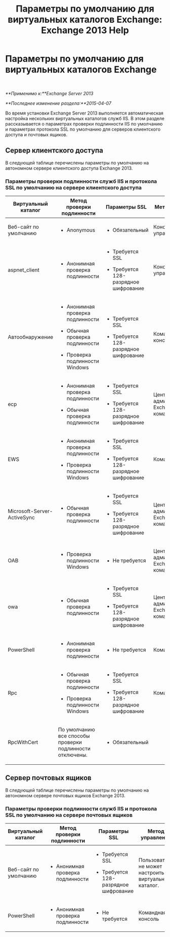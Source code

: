 ﻿---
title: 'Параметры по умолчанию для виртуальных каталогов Exchange: Exchange 2013 Help'
TOCTitle: Параметры по умолчанию для виртуальных каталогов Exchange
ms:assetid: d2d89ce6-4721-4737-a325-fba5ad9422e0
ms:mtpsurl: https://technet.microsoft.com/ru-ru/library/Gg247612(v=EXCHG.150)
ms:contentKeyID: 52061262
ms.date: 04/30/2018
mtps_version: v=EXCHG.150
ms.translationtype: HT
---

# Параметры по умолчанию для виртуальных каталогов Exchange

 

_**Применимо к:**Exchange Server 2013_

_**Последнее изменение раздела:**2015-04-07_

Во время установки Exchange Server 2013 выполняется автоматическая настройка нескольких виртуальных каталогов служб IIS. В этом разделе рассказывается о параметрах проверки подлинности IIS по умолчанию и параметрах протокола SSL по умолчанию для серверов клиентского доступа и почтовых ящиков.

## Сервер клиентского доступа

В следующей таблице перечислены параметры по умолчанию на автономном сервере клиентского доступа Exchange 2013.

### Параметры проверки подлинности служб IIS и протокола SSL по умолчанию на сервере клиентского доступа

<table>
<colgroup>
<col style="width: 25%" />
<col style="width: 25%" />
<col style="width: 25%" />
<col style="width: 25%" />
</colgroup>
<thead>
<tr class="header">
<th>Виртуальный каталог</th>
<th>Метод проверки подлинности</th>
<th>Параметры SSL</th>
<th>Метод управления</th>
</tr>
</thead>
<tbody>
<tr class="odd">
<td><p>Веб-сайт по умолчанию</p></td>
<td><ul>
<li><p>Anonymous</p></li>
</ul></td>
<td><ul>
<li><p>Обязательный</p></li>
</ul></td>
<td><p>Консоль управления IIS</p></td>
</tr>
<tr class="even">
<td><p>aspnet_client</p></td>
<td><ul>
<li><p>Анонимная проверка подлинности</p></li>
</ul></td>
<td><ul>
<li><p>Требуется SSL</p></li>
<li><p>Требуется 128-разрядное шифрование</p></li>
</ul></td>
<td><p>Консоль управления IIS</p></td>
</tr>
<tr class="odd">
<td><p>Автообнаружение</p></td>
<td><ul>
<li><p>Анонимная проверка подлинности</p></li>
<li><p>Обычная проверка подлинности</p></li>
<li><p>Проверка подлинности Windows</p></li>
</ul></td>
<td><ul>
<li><p>Требуется SSL</p></li>
<li><p>Требуется 128-разрядное шифрование</p></li>
</ul></td>
<td><p>Командная консоль Exchange</p></td>
</tr>
<tr class="even">
<td><p>ecp</p></td>
<td><ul>
<li><p>Анонимная проверка подлинности</p></li>
<li><p>Обычная проверка подлинности</p></li>
</ul></td>
<td><ul>
<li><p>Требуется SSL</p></li>
<li><p>Требуется 128-разрядное шифрование</p></li>
</ul></td>
<td><p>Центр администрирования Exchange (EAC) или командная консоль</p></td>
</tr>
<tr class="odd">
<td><p>EWS</p></td>
<td><ul>
<li><p>Анонимная проверка подлинности</p></li>
<li><p>Проверка подлинности Windows</p></li>
</ul></td>
<td><ul>
<li><p>Требуется SSL</p></li>
<li><p>Требуется 128-разрядное шифрование</p></li>
</ul></td>
<td><p>Командная консоль</p></td>
</tr>
<tr class="even">
<td><p>Microsoft-Server-ActiveSync</p></td>
<td><ul>
<li><p>Обычная проверка подлинности</p></li>
</ul></td>
<td><ul>
<li><p>Требуется SSL</p></li>
<li><p>Требуется 128-разрядное шифрование</p></li>
</ul></td>
<td><p>Центр администрирования Exchange или командная консоль</p></td>
</tr>
<tr class="odd">
<td><p>OAB</p></td>
<td><ul>
<li><p>Проверка подлинности Windows</p></li>
</ul></td>
<td><ul>
<li><p>Не требуется</p></li>
</ul></td>
<td><p>Центр администрирования Exchange или командная консоль</p></td>
</tr>
<tr class="even">
<td><p>owa</p></td>
<td><ul>
<li><p>Обычная проверка подлинности</p></li>
</ul></td>
<td><ul>
<li><p>Требуется SSL</p></li>
<li><p>Требуется 128-разрядное шифрование</p></li>
</ul></td>
<td><p>Центр администрирования Exchange или командная консоль</p></td>
</tr>
<tr class="odd">
<td><p>PowerShell</p></td>
<td><ul>
<li><p>Анонимная проверка подлинности</p></li>
</ul></td>
<td><ul>
<li><p>Не требуется</p></li>
</ul></td>
<td><p>Командная консоль</p></td>
</tr>
<tr class="even">
<td><p>Rpc</p></td>
<td><ul>
<li><p>Обычная проверка подлинности</p></li>
<li><p>Проверка подлинности Windows</p></li>
</ul></td>
<td><ul>
<li><p>Требуется SSL</p></li>
<li><p>Требуется 128-разрядное шифрование</p></li>
</ul></td>
<td><p>Командная консоль</p></td>
</tr>
<tr class="odd">
<td><p>RpcWithCert</p></td>
<td><p>По умолчанию все способы проверки подлинности отключены.</p></td>
<td><ul>
<li><p>Обязательный</p></li>
</ul></td>
<td><p> </p></td>
</tr>
</tbody>
</table>


## Сервер почтовых ящиков

В следующей таблице перечислены параметры по умолчанию на автономном сервере почтовых ящиков Exchange 2013.

### Параметры проверки подлинности служб IIS и протокола SSL по умолчанию на сервере почтовых ящиков

<table>
<colgroup>
<col style="width: 25%" />
<col style="width: 25%" />
<col style="width: 25%" />
<col style="width: 25%" />
</colgroup>
<thead>
<tr class="header">
<th>Виртуальный каталог</th>
<th>Метод проверки подлинности</th>
<th>Параметры SSL</th>
<th>Метод управления</th>
</tr>
</thead>
<tbody>
<tr class="odd">
<td><p>Веб-сайт по умолчанию</p></td>
<td><ul>
<li><p>Анонимная проверка подлинности</p></li>
</ul></td>
<td><ul>
<li><p>Требуется SSL</p></li>
<li><p>Требуется 128-разрядное шифрование</p></li>
</ul></td>
<td><p>Пользователь не может настроить виртуальный каталог.</p></td>
</tr>
<tr class="even">
<td><p>PowerShell</p></td>
<td><ul>
<li><p>Анонимная проверка подлинности</p></li>
</ul></td>
<td><ul>
<li><p>Не требуется</p></li>
</ul></td>
<td><p>Командная консоль</p></td>
</tr>
</tbody>
</table>

